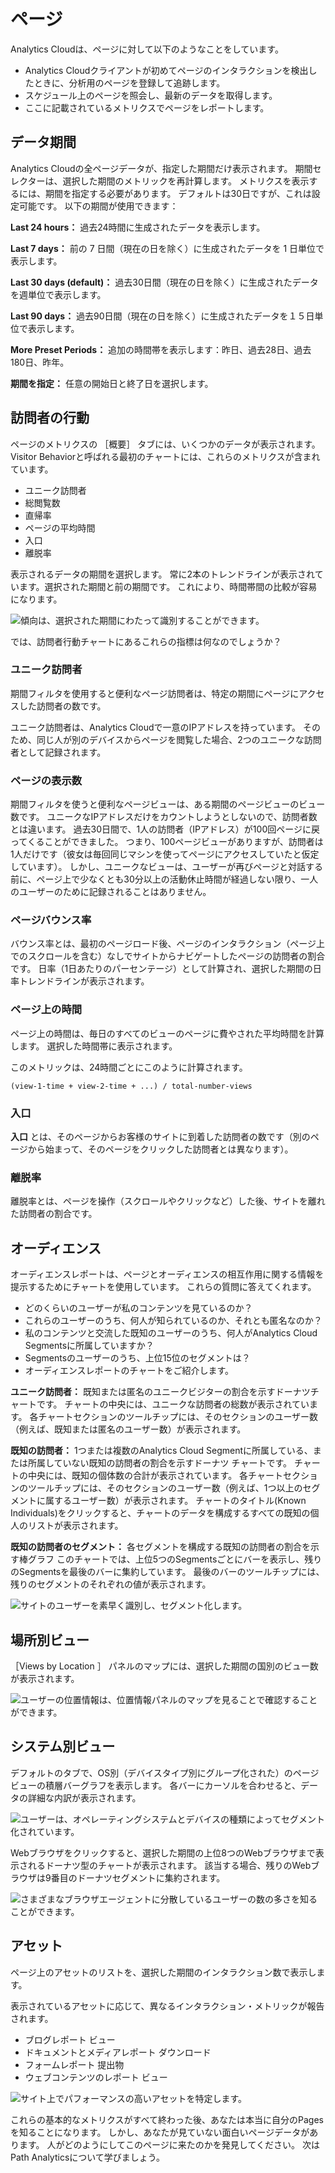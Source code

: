 # ページ

Analytics Cloudは、ページに対して以下のようなことをしています。

* Analytics Cloudクライアントが初めてページのインタラクションを検出したときに、分析用のページを登録して追跡します。
* スケジュール上のページを照会し、最新のデータを取得します。
* ここに記載されているメトリクスでページをレポートします。

<a name="data-time-periods" />

## データ期間

Analytics Cloudの全ページデータが、指定した期間だけ表示されます。 期間セレクターは、選択した期間のメトリックを再計算します。 メトリクスを表示するには、期間を指定する必要があります。 デフォルトは30日ですが、これは設定可能です。 以下の期間が使用できます：

**Last 24 hours：** 過去24時間に生成されたデータを表示します。

**Last 7 days：** 前の 7 日間（現在の日を除く）に生成されたデータを 1 日単位で表示します。

**Last 30 days (default)：** 過去30日間（現在の日を除く）に生成されたデータを週単位で表示します。

**Last 90 days：** 過去90日間（現在の日を除く）に生成されたデータを１５日単位で表示します。

**More Preset Periods：** 追加の時間帯を表示します：昨日、過去28日、過去180日、昨年。

**期間を指定：** 任意の開始日と終了日を選択します。

<a name="visitor-behavior" />

## 訪問者の行動

ページのメトリクスの ［概要］ タブには、いくつかのデータが表示されます。 Visitor Behaviorと呼ばれる最初のチャートには、これらのメトリクスが含まれています。

* ユニーク訪問者
* 総閲覧数
* 直帰率
* ページの平均時間
* 入口
* 離脱率

表示されるデータの期間を選択します。 常に2本のトレンドラインが表示されています。選択された期間と前の期間です。 これにより、時間帯間の比較が容易になります。

![傾向は、選択された期間にわたって識別することができます。](pages/images/01.png)

では、訪問者行動チャートにあるこれらの指標は何なのでしょうか？

<a name="unique-visitors" />

### ユニーク訪問者

期間フィルタを使用すると便利なページ訪問者は、特定の期間にページにアクセスした訪問者の数です。

ユニーク訪問者は、Analytics Cloudで一意のIPアドレスを持っています。 そのため、同じ人が別のデバイスからページを閲覧した場合、2つのユニークな訪問者として記録されます。

<a name="page-views" />

### ページの表示数

期間フィルタを使うと便利なページビューは、ある期間のページビューのビュー数です。 ユニークなIPアドレスだけをカウントしようとしないので、訪問者数とは違います。 過去30日間で、1人の訪問者（IPアドレス）が100回ページに戻ってくることができました。 つまり、100ページビューがありますが、訪問者は1人だけです（彼女は毎回同じマシンを使ってページにアクセスしていたと仮定しています）。 しかし、ユニークなビューは、ユーザーが再びページと対話する前に、ページ上で少なくとも30分以上の活動休止時間が経過しない限り、一人のユーザーのために記録されることはありません。

<a name="page-bounce-rate" />

### ページバウンス率

バウンス率とは、最初のページロード後、ページのインタラクション（ページ上でのスクロールを含む）なしでサイトからナビゲートしたページの訪問者の割合です。 日率（1日あたりのパーセンテージ）として計算され、選択した期間の日率トレンドラインが表示されます。

<a name="time-on-page" />

### ページ上の時間

ページ上の時間は、毎日のすべてのビューのページに費やされた平均時間を計算します。 選択した時間帯に表示されます。

このメトリックは、24時間ごとにこのように計算されます。

```
(view-1-time + view-2-time + ...) / total-number-views
```

<a name="entrances" />

### 入口

**入口** とは、そのページからお客様のサイトに到着した訪問者の数です（別のページから始まって、そのページをクリックした訪問者とは異なります）。

<a name="exit-rate" />

### 離脱率

離脱率とは、ページを操作（スクロールやクリックなど）した後、サイトを離れた訪問者の割合です。

<a name="audience" />

## オーディエンス

オーディエンスレポートは、ページとオーディエンスの相互作用に関する情報を提示するためにチャートを使用しています。 これらの質問に答えてくれます。

* どのくらいのユーザーが私のコンテンツを見ているのか？
* これらのユーザーのうち、何人が知られているのか、それとも匿名なのか？
* 私のコンテンツと交流した既知のユーザーのうち、何人がAnalytics Cloud Segmentsに所属していますか？
* Segmentsのユーザーのうち、上位15位のセグメントは？
* オーディエンスレポートのチャートをご紹介します。

**ユニーク訪問者：** 既知または匿名のユニークビジターの割合を示すドーナツチャートです。 チャートの中央には、ユニークな訪問者の総数が表示されています。 各チャートセクションのツールチップには、そのセクションのユーザー数（例えば、既知または匿名のユーザー数）が表示されます。

**既知の訪問者：** 1つまたは複数のAnalytics Cloud Segmentに所属している、または所属していない既知の訪問者の割合を示すドーナツ チャートです。 チャートの中央には、既知の個体数の合計が表示されています。 各チャートセクションのツールチップには、そのセクションのユーザー数（例えば、1つ以上のセグメントに属するユーザー数）が表示されます。 チャートのタイトル(Known Individuals)をクリックすると、チャートのデータを構成するすべての既知の個人のリストが表示されます。

**既知の訪問者のセグメント：** 各セグメントを構成する既知の訪問者の割合を示す棒グラフ このチャートでは、上位5つのSegmentsごとにバーを表示し、残りのSegmentsを最後のバーに集約しています。 最後のバーのツールチップには、残りのセグメントのそれぞれの値が表示されます。

![サイトのユーザーを素早く識別し、セグメント化します。](pages/images/02.png)

<a name="views-by-location" />

## 場所別ビュー

［Views by Location ］ パネルのマップには、選択した期間の国別のビュー数が表示されます。

![ユーザーの位置情報は、位置情報パネルのマップを見ることで確認することができます。](pages/images/03.png)

<a name="views-by-technology" />

## システム別ビュー

デフォルトのタブで、OS別（デバイスタイプ別にグループ化された）のページビューの積層バーグラフを表示します。 各バーにカーソルを合わせると、データの詳細な内訳が表示されます。

![ユーザーは、オペレーティングシステムとデバイスの種類によってセグメント化されています。](pages/images/04.png)

Webブラウザをクリックすると、選択した期間の上位8つのWebブラウザまで表示されるドーナツ型のチャートが表示されます。 該当する場合、残りのWebブラウザは9番目のドーナツセグメントに集約されます。

![さまざまなブラウザエージェントに分散しているユーザーの数の多さを知ることができます。](pages/images/05.png)

<a name="assets" />

## アセット

ページ上のアセットのリストを、選択した期間のインタラクション数で表示します。

表示されているアセットに応じて、異なるインタラクション・メトリックが報告されます。

* ブログレポート ビュー
* ドキュメントとメディアレポート ダウンロード
* フォームレポート 提出物
* ウェブコンテンツのレポート ビュー

![サイト上でパフォーマンスの高いアセットを特定します。](pages/images/06.png)

これらの基本的なメトリクスがすべて終わった後、あなたは本当に自分のPagesを知ることになります。 しかし、あなたが見ていない面白いページデータがあります。 人がどのようにしてこのページに来たのかを発見してください。 次はPath Analyticsについて学びましょう。
